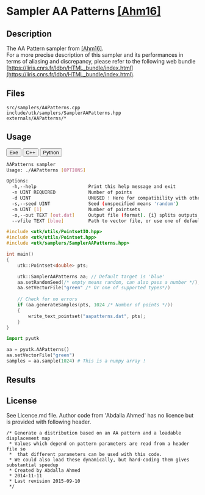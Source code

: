 # Sampler AA Patterns [[Ahm16]](http://abdallagafar.com/abdalla/wp-content/uploads/2017/03/Sampling-with-AA-Patterns.pdf)

## Description

The AA Pattern sampler from [[Ahm16]](http://abdallagafar.com/abdalla/wp-content/uploads/2017/03/Sampling-with-AA-Patterns.pdf).  
For a more precise description of this sampler and its performances in terms of aliasing and discrepancy, please refer to the following web bundle [https://liris.cnrs.fr/ldbn/HTML_bundle/index.html](https://liris.cnrs.fr/ldbn/HTML_bundle/index.html).

## Files

```
src/samplers/AAPatterns.cpp  
include/utk/samplers/SamplerAAPatterns.hpp
externals/AAPatterns/*
```

## Usage

<button class="tablink exebutton" onclick="openCode('exe', this)" markdown="1">Exe</button> 
<button class="tablink cppbutton" onclick="openCode('cpp', this)" markdown="1">C++</button> 
<button class="tablink pybutton" onclick="openCode('py', this)" markdown="1">Python</button> 
<br/>
  

<div class="exe tabcontent">

```bash
AAPatterns sampler
Usage: ./AAPatterns [OPTIONS]

Options:
  -h,--help                   Print this help message and exit
  -n UINT REQUIRED            Number of points
  -d UINT                     UNUSED ! Here for compatibility with others.
  -s,--seed UINT              Seed (unspecified means 'random')
  -m UINT [1]                 Number of pointsets
  -o,--out TEXT [out.dat]     Output file (format). {i} splits outputs in multiple files and token is replaced by index.
  --vfile TEXT [blue]         Path to vector file, or use one of default [ blue, fpo-like, green, pink, step, ]

```

</div>

<div class="cpp tabcontent">

```  cpp
#include <utk/utils/PointsetIO.hpp>
#include <utk/utils/Pointset.hpp>
#include <utk/samplers/SamplerAAPatterns.hpp>

int main()
{
    utk::Pointset<double> pts;

    utk::SamplerAAPatterns aa; // Default target is 'blue'
    aa.setRandomSeed(/* empty means random, can also pass a number */);
    aa.setVectorFile("green" /* Or one of supported types*/)
    
    // Check for no errors
    if (aa.generateSamples(pts, 1024 /* Number of points */))
    {
        write_text_pointset("aapatterns.dat", pts);
    }
}
```  

</div>

<div class="py tabcontent">

``` python
import pyutk

aa = pyutk.AAPatterns()
aa.setVectorFile("green")
samples = aa.sample(1024) # This is a numpy array !
```  

</div>

## Results

<div class="results"></div>
<script>
  window.addEventListener('DOMContentLoaded', function() { show_results(); }); 
</script>

## License

See Licence.md file. Author code from 'Abdalla Ahmed' has no licence but is provided with following header.

```
/* Generate a distribution based on an AA pattern and a loadable displacement map
 * Values which depend on pattern parameters are read from a header file so
 *  that different parameters can be used with this code.
 * We could also load these dynamically, but hard-coding them gives substantial speedup
 * Created by Abdalla Ahmed
 * 2014-11-11
 * Last revision 2015-09-10
 */
```